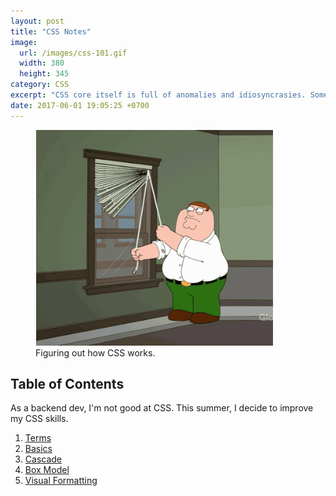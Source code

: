 ```yaml
---
layout: post
title: "CSS Notes"
image:
  url: /images/css-101.gif
  width: 380
  height: 345
category: CSS
excerpt: "CSS core itself is full of anomalies and idiosyncrasies. Sometimes, even I have followed the most obvious path, I still couldn't archive my goal."
date: 2017-06-01 19:05:25 +0700
---
```

<figure class="float-right margin-x-1 margin-clear-top">
    <img src="/images/css-101.gif" alt="Figuring out how CSS works.">
    <figcaption>Figuring out how CSS works.</figcaption>  
</figure>

## Table of Contents

As a backend dev, I'm not good at CSS. This summer, I decide to improve my CSS skills.  

1. [Terms](/css/terminologies.html)
2. [Basics](/css/essentials.html)
3. [Cascade](/css/cascade-algorithm.html)
4. [Box Model](/css/box-model.html)
5. [Visual Formatting](/css/visual-formatting.html)
